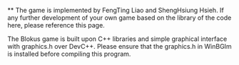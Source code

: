 ** The game is implemented by FengTing Liao and ShengHsiung Hsieh. If any further development of your own game based on the library of the code here, please reference this page.



The Blokus game is built upon C++ libraries and simple graphical interface with graphics.h over DevC++. Please ensure that the graphics.h in WinBGIm is installed before compiling this program.


